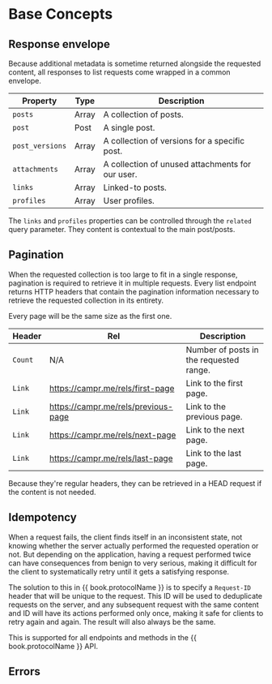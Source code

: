 # Base Concepts

## Response envelope

Because additional metadata is sometime returned alongside the requested content, all responses to list requests come wrapped in a common envelope.

| Property        | Type              | Description                                      |
| --------------- | ----------------- | ------------------------------------------------ |
| `posts`         | Array<Post>       | A collection of posts.                           |
| `post`          | Post              | A single post.                                   |
| `post_versions` | Array<Version>    | A collection of versions for a specific post.    |
| `attachments`   | Array<Attachment> | A collection of unused attachments for our user. |
| `links`         | Array<Post>       | Linked-to posts.                                 |
| `profiles`      | Array<Profile>    | User profiles.                                   |

The `links` and `profiles` properties can be controlled through the `related` query parameter. They content is contextual to the main post/posts.

## Pagination

When the requested collection is too large to fit in a single response, pagination is required to retrieve it in multiple requests.
Every list endpoint returns HTTP headers that contain the pagination information necessary to retrieve the requested collection in its entirety.

Every page will be the same size as the first one.

| Header  | Rel                                 | Description                             |
| ------- | ----------------------------------- | --------------------------------------- |
| `Count` | N/A                                 | Number of posts in the requested range. |
| `Link`  | https://campr.me/rels/first-page    | Link to the first page.                 |
| `Link`  | https://campr.me/rels/previous-page | Link to the previous page.              |
| `Link`  | https://campr.me/rels/next-page     | Link to the next page.                  |
| `Link`  | https://campr.me/rels/last-page     | Link to the last page.                  |

Because they're regular headers, they can be retrieved in a HEAD request if the content is not needed.

## Idempotency

When a request fails, the client finds itself in an inconsistent state, not knowing whether the server actually performed the requested operation or not. But depending on the application, having a request performed twice can have consequences from benign to very serious, making it difficult for the client to systematically retry until it gets a satisfying response.

The solution to this in {{ book.protocolName }} is to specify a `Request-ID` header that will be unique to the request. This ID will be used to deduplicate requests on the server, and any subsequent request with the same content and ID will have its actions performed only once, making it safe for clients to retry again and again. The result will also always be the same.

This is supported for all endpoints and methods in the {{ book.protocolName }} API.

## Errors